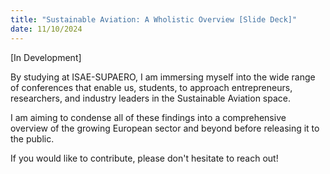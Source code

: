 ```yaml
--- 
title: "Sustainable Aviation: A Wholistic Overview [Slide Deck]"
date: 11/10/2024
---
```


[In Development]

By studying at ISAE-SUPAERO, I am immersing myself into the wide range of conferences that enable us, students, to approach entrepreneurs, researchers, and industry leaders in the Sustainable Aviation space. 

I am aiming to condense all of these findings into a comprehensive overview of the growing European sector and beyond before releasing it to the public. 

If you would like to contribute, please don't hesitate to reach out!